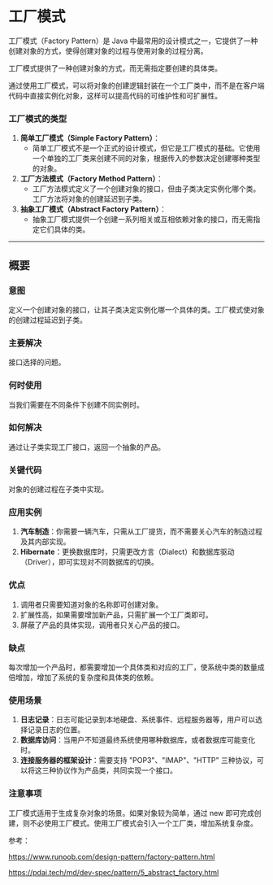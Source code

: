 # 工厂模式

工厂模式（Factory Pattern）是 Java 中最常用的设计模式之一，它提供了一种创建对象的方式，使得创建对象的过程与使用对象的过程分离。

工厂模式提供了一种创建对象的方式，而无需指定要创建的具体类。

通过使用工厂模式，可以将对象的创建逻辑封装在一个工厂类中，而不是在客户端代码中直接实例化对象，这样可以提高代码的可维护性和可扩展性。

### 工厂模式的类型

1. **简单工厂模式（Simple Factory Pattern）**：
   - 简单工厂模式不是一个正式的设计模式，但它是工厂模式的基础。它使用一个单独的工厂类来创建不同的对象，根据传入的参数决定创建哪种类型的对象。
2. **工厂方法模式（Factory Method Pattern）**：
   - 工厂方法模式定义了一个创建对象的接口，但由子类决定实例化哪个类。工厂方法将对象的创建延迟到子类。
3. **抽象工厂模式（Abstract Factory Pattern）**：
   - 抽象工厂模式提供一个创建一系列相关或互相依赖对象的接口，而无需指定它们具体的类。

------

## 概要

### 意图

定义一个创建对象的接口，让其子类决定实例化哪一个具体的类。工厂模式使对象的创建过程延迟到子类。

### 主要解决

接口选择的问题。

### 何时使用

当我们需要在不同条件下创建不同实例时。

### 如何解决

通过让子类实现工厂接口，返回一个抽象的产品。

### 关键代码

对象的创建过程在子类中实现。

### 应用实例

1. **汽车制造**：你需要一辆汽车，只需从工厂提货，而不需要关心汽车的制造过程及其内部实现。
2. **Hibernate**：更换数据库时，只需更改方言（Dialect）和数据库驱动（Driver），即可实现对不同数据库的切换。

### 优点

1. 调用者只需要知道对象的名称即可创建对象。
2. 扩展性高，如果需要增加新产品，只需扩展一个工厂类即可。
3. 屏蔽了产品的具体实现，调用者只关心产品的接口。

### 缺点

每次增加一个产品时，都需要增加一个具体类和对应的工厂，使系统中类的数量成倍增加，增加了系统的复杂度和具体类的依赖。

### 使用场景

1. **日志记录**：日志可能记录到本地硬盘、系统事件、远程服务器等，用户可以选择记录日志的位置。
2. **数据库访问**：当用户不知道最终系统使用哪种数据库，或者数据库可能变化时。
3. **连接服务器的框架设计**：需要支持 "POP3"、"IMAP"、"HTTP" 三种协议，可以将这三种协议作为产品类，共同实现一个接口。

### 注意事项

工厂模式适用于生成复杂对象的场景。如果对象较为简单，通过 new 即可完成创建，则不必使用工厂模式。使用工厂模式会引入一个工厂类，增加系统复杂度。



参考：

https://www.runoob.com/design-pattern/factory-pattern.html

https://pdai.tech/md/dev-spec/pattern/5_abstract_factory.html